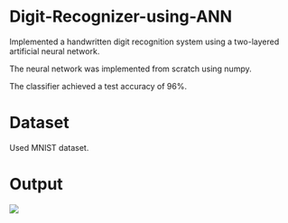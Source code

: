 # Digit-Recognizer-using-ANN

Implemented a handwritten digit recognition
system using a two-layered artificial neural
network.

The neural network was implemented from
scratch using numpy.

The classifier achieved a test accuracy of 96%.

# Dataset
 Used MNIST dataset.
 
# Output
 ![](https://user-images.githubusercontent.com/28730618/65822303-43df7800-e25f-11e9-8c3d-a1efdaeb9047.png)
 
